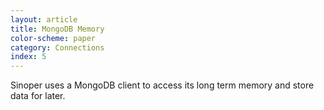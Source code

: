 ```yaml
---
layout: article
title: MongoDB Memory
color-scheme: paper
category: Connections
index: 5
---
```


Sinoper uses a MongoDB client to access its long term memory and store data for later.
